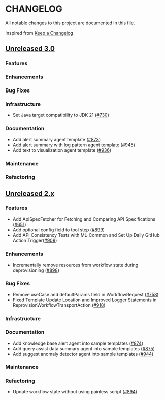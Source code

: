 # CHANGELOG
All notable changes to this project are documented in this file.

Inspired from [Keep a Changelog](https://keepachangelog.com/en/1.1.0/)

## [Unreleased 3.0](https://github.com/opensearch-project/flow-framework/compare/2.x...HEAD)
### Features
### Enhancements
### Bug Fixes
### Infrastructure
- Set Java target compatibility to JDK 21 ([#730](https://github.com/opensearch-project/flow-framework/pull/730))

### Documentation
- Add alert summary agent template ([#873](https://github.com/opensearch-project/flow-framework/pull/873))
- Add alert summary with log pattern agent template ([#945](https://github.com/opensearch-project/flow-framework/pull/945))
- Add text to visualization agent template ([#936](https://github.com/opensearch-project/flow-framework/pull/936))

### Maintenance
### Refactoring

## [Unreleased 2.x](https://github.com/opensearch-project/flow-framework/compare/2.17...2.x)
### Features
- Add ApiSpecFetcher for Fetching and Comparing API Specifications ([#651](https://github.com/opensearch-project/flow-framework/issues/651))
- Add optional config field to tool step ([#899](https://github.com/opensearch-project/flow-framework/pull/899))
- Add API Consistency Tests with ML-Common and Set Up Daily GitHub Action Trigger([#908](https://github.com/opensearch-project/flow-framework/issues/908))

### Enhancements
- Incrementally remove resources from workflow state during deprovisioning ([#898](https://github.com/opensearch-project/flow-framework/pull/898))

### Bug Fixes
- Remove useCase and defaultParams field in WorkflowRequest ([#758](https://github.com/opensearch-project/flow-framework/pull/758))
- Fixed Template Update Location and Improved Logger Statements in ReprovisionWorkflowTransportAction ([#918](https://github.com/opensearch-project/flow-framework/pull/918))

### Infrastructure
### Documentation
- Add knowledge base alert agent into sample templates ([#874](https://github.com/opensearch-project/flow-framework/pull/874))
- Add query assist data summary agent into sample templates ([#875](https://github.com/opensearch-project/flow-framework/pull/875))
- Add suggest anomaly detector agent into sample templates ([#944](https://github.com/opensearch-project/flow-framework/pull/944))

### Maintenance
### Refactoring
- Update workflow state without using painless script ([#894](https://github.com/opensearch-project/flow-framework/pull/894))
